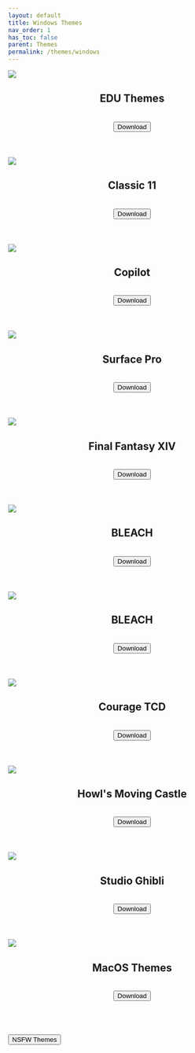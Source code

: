 ```yaml
---
layout: default
title: Windows Themes
nav_order: 1
has_toc: false
parent: Themes
permalink: /themes/windows
---
```


<!-- 
{: .note }
> {: .opaque }
>
>
>
>
>
>
-->

<div class="w3-card">
<div class="responsive">
<img src="https://the-back-room.info/assets/images/themes/sfw/FLOWER_LIGHT.jpg" />
</div>
<div class="w3-container">
<h2 class="text-small" style="text-align:center">EDU Themes</h2>
</div>
<br />
<span class="fs-3">
<div align="center" class="text-small">
<a href="https://gitlab.com/the-back-room/Themes/-/archive/main/Themes-main.zip?path=Windows/SFW/Windows-11-Hidden-EDU-Themes" target="_blank">
<button type="button" name="button" class="btn">Download</button></a> 
</div>
</span>
<br />
</div>
<br /><br />
<div class="w3-card">
<div class="responsive">
<img src="https://the-back-room.info/assets/images/themes/sfw/CLASSIC-11.jpg" />
</div>
<div class="w3-container">
<h2 class="text-small" style="text-align:center">Classic 11</h2>
</div>
<br />
<span class="fs-3">
<div align="center" class="text-small">
<a href="https://gitlab.com/the-back-room/Themes/-/archive/main/Themes-main.zip?path=Windows/SFW/Classic-11" target="_blank">
<button type="button" name="button" class="btn">Download</button></a> 
</div>
</span>
<br />
</div>
<br /><br />
<div class="w3-card">
<div class="responsive">
<img src="https://the-back-room.info/assets/images/themes/sfw/COPILOT.jpg" />
</div>
<div class="w3-container">
<h2 class="text-small" style="text-align:center">Copilot</h2>
</div>
<br />
<span class="fs-3">
<div align="center" class="text-small">
<a href="https://gitlab.com/the-back-room/Themes/-/archive/main/Themes-main.zip?path=Windows/SFW/Microsoft-Copilot" target="_blank">
<button type="button" name="button" class="btn">Download</button></a> 
</div>
</span>
<br />
</div>
<br /><br />
<div class="w3-card">
<div class="responsive">
<img src="https://the-back-room.info/assets/images/themes/sfw/SURFACE-PRO.jpg" />
</div>
<div class="w3-container">
<h2 class="text-small" style="text-align:center">Surface Pro</h2>
</div>
<br />
<span class="fs-3">
<div align="center" class="text-small">
<a href="https://gitlab.com/the-back-room/Themes/-/archive/main/Themes-main.zip?path=Windows/SFW/Microsoft-Surface-Pro" target="_blank">
<button type="button" name="button" class="btn">Download</button></a> 
</div>
</span>
<br />
</div>
<br /><br />
<div class="w3-card">
<div class="responsive">
<img src="https://the-back-room.info/assets/images/themes/sfw/FFXIV.jpg" />
</div>
<div class="w3-container">
<h2 class="text-small" style="text-align:center">Final Fantasy XIV</h2>
</div>
<br />
<span class="fs-3">
<div align="center" class="text-small">
<a href="https://gitlab.com/the-back-room/Themes/-/archive/main/Themes-main.zip?path=Windows/SFW/FFXIV" target="_blank">
<button type="button" name="button" class="btn">Download</button></a> 
</div>
</span>
<br />
</div>
<br /><br />
<div class="w3-card">
<div class="responsive">
<img src="https://the-back-room.info/assets/images/themes/sfw/BLEACH.jpg" />
</div>
<div class="w3-container">
<h2 class="text-small" style="text-align:center">BLEACH</h2>
</div>
<br />
<span class="fs-3">
<div align="center" class="text-small">
<a href="https://gitlab.com/the-back-room/Themes/-/archive/main/Themes-main.zip?path=Windows/SFW/BLEACH" target="_blank">
<button type="button" name="button" class="btn">Download</button></a> 
</div>
</span>
<br />
</div>
<br /><br />
<div class="w3-card">
<div class="responsive">
<img src="https://the-back-room.info/assets/images/themes/sfw/BLEACH-TYBW.jpg" />
</div>
<div class="w3-container">
<h2 class="text-small" style="text-align:center">BLEACH</h2>
</div>
<br />
<span class="fs-3">
<div align="center" class="text-small">
<a href="https://gitlab.com/the-back-room/Themes/-/archive/main/Themes-main.zip?path=Windows/SFW/BLEACH-TYBW" target="_blank">
<button type="button" name="button" class="btn">Download</button></a> 
</div>
</span>
<br />
</div>
<br /><br />
<div class="w3-card">
<div class="responsive">
<img src="https://the-back-room.info/assets/images/themes/sfw/COURAGE-TCD.jpg" />
</div>
<div class="w3-container">
<h2 class="text-small" style="text-align:center">Courage TCD</h2>
</div>
<br />
<span class="fs-3">
<div align="center" class="text-small">
<a href="https://gitlab.com/the-back-room/Themes/-/archive/main/Themes-main.zip?path=Windows/SFW/Courage-TCD" target="_blank">
<button type="button" name="button" class="btn">Download</button></a> 
</div>
</span>
<br />
</div>
<br /><br />
<div class="w3-card">
<div class="responsive">
<img src="https://the-back-room.info/assets/images/themes/sfw/HOWLS-MOVING-CASTLE.jpg" />
</div>
<div class="w3-container">
<h2 class="text-small" style="text-align:center">Howl's Moving Castle</h2>
</div>
<br />
<span class="fs-3">
<div align="center" class="text-small">
<a href="https://gitlab.com/the-back-room/Themes/-/archive/main/Themes-main.zip?path=Windows/SFW/Howls-Moving-Castle" target="_blank">
<button type="button" name="button" class="btn">Download</button></a> 
</div>
</span>
<br />
</div>
<br /><br />
<div class="w3-card">
<div class="responsive">
<img src="https://the-back-room.info/assets/images/themes/sfw/STUDIO-GHIBLI.jpg" />
</div>
<div class="w3-container">
<h2 class="text-small" style="text-align:center">Studio Ghibli</h2>
</div>
<br />
<span class="fs-3">
<div align="center" class="text-small">
<a href="https://gitlab.com/the-back-room/Themes/-/archive/main/Themes-main.zip?path=Windows/SFW/Studio-Ghibli" target="_blank">
<button type="button" name="button" class="btn">Download</button></a> 
</div>
</span>
<br />
</div>
<br /><br />
<div class="w3-card">
<div class="responsive">
<img src="https://the-back-room.info/assets/images/themes/sfw/macos-themes-for-windows/BIGSUR_LIGHT.jpg" />
</div>
<div class="w3-container">
<h2 class="text-small" style="text-align:center">MacOS Themes</h2>
</div>
<br />
<span class="fs-3">
<div align="center" class="text-small">
<a href="https://gitlab.com/the-back-room/Themes/-/archive/main/Themes-main.zip?path=Windows/SFW/MacOS-Themes-for-Windows" target="_blank">
<button type="button" name="button" class="btn">Download</button></a> 
</div>
</span>
<br />
</div>
<br /><br />
<!-- ////////////////////////////////////////////////////////////////////////////////////////////////////////////////////// -->
<br />
<a href="/themes/windows/nsfw">
<button type="button" name="button" class="btn">NSFW Themes</button></a> 
<br />
<!-- ////////////////////////////////////////////////////////////////////////////////////////////////////////////////////// -->